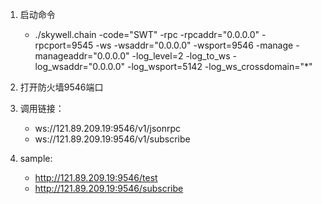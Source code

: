 1. 启动命令
    * ./skywell.chain -code="SWT" -rpc -rpcaddr="0.0.0.0" -rpcport=9545 -ws -wsaddr="0.0.0.0" -wsport=9546 -manage -manageaddr="0.0.0.0" -log_level=2 -log_to_ws -log_wsaddr="0.0.0.0" -log_wsport=5142 -log_ws_crossdomain="*"

2. 打开防火墙9546端口

3. 调用链接：
    * ws://121.89.209.19:9546/v1/jsonrpc
    * ws://121.89.209.19:9546/v1/subscribe
    
4. sample:
    * http://121.89.209.19:9546/test
    * http://121.89.209.19:9546/subscribe